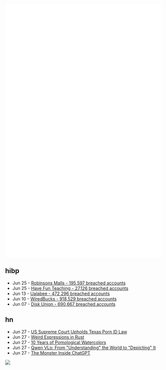![Metrics](https://raw.githubusercontent.com/phixion/phixion/master/metrics.svg)

## hibp

<!--
for https://github.com/phixion/phixion/blob/main/.github/workflows/feeds.yml
-->
<!--START_SECTION:haveibeenpwnd-->
- Jun 25 - [Robinsons Malls - 195,597 breached accounts](https://haveibeenpwned.com/Breach/RobinsonsMalls)
- Jun 25 - [Have Fun Teaching - 27,126 breached accounts](https://haveibeenpwned.com/Breach/HaveFunTeaching)
- Jun 13 - [Ualabee - 472,296 breached accounts](https://haveibeenpwned.com/Breach/Ualabee)
- Jun 10 - [WiredBucks - 918,529 breached accounts](https://haveibeenpwned.com/Breach/WiredBucks)
- Jun 07 - [Disk Union - 690,667 breached accounts](https://haveibeenpwned.com/Breach/DiskUnion)
<!--END_SECTION:haveibeenpwnd-->

## hn

<!--
for https://github.com/phixion/phixion/blob/main/.github/workflows/feeds.yml
-->
<!--START_SECTION:hn-->
- Jun 27 - [US Supreme Court Upholds Texas Porn ID Law](https://www.wired.com/story/us-supreme-court-porn-age-verification-decision-2025/)
- Jun 27 - [Weird Expressions in Rust](https://www.wakunguma.com/blog/rust-weird-expr)
- Jun 27 - [10 Years of Pomological Watercolors](https://parkerhiggins.net/2025/04/10-years-of-pomological-watercolors/)
- Jun 27 - [Qwen VLo: From "Understanding" the World to "Depicting" It](https://qwenlm.github.io/blog/qwen-vlo/)
- Jun 27 - [The Monster Inside ChatGPT](https://www.wsj.com/opinion/the-monster-inside-chatgpt-safety-training-ai-alignment-796ac9d3)
<!--END_SECTION:hn-->

<!--
for https://yhype.me
-->
![](https://hit.yhype.me/github/profile?user_id=13013670)
